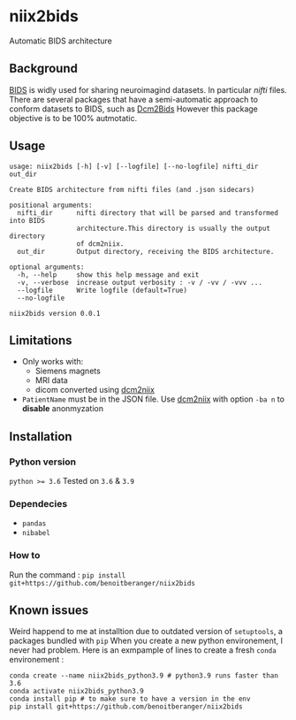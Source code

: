 # niix2bids
Automatic BIDS architecture


## Background
[BIDS](https://bids.neuroimaging.io/) is widly used for sharing neuroimagind datasets. In particular *nifti* files.
There are several packages that have a semi-automatic approach to conform datasets to BIDS, such as [Dcm2Bids](https://github.com/UNFmontreal/Dcm2Bids)
However this package objective is to be 100% autmotatic.


## Usage
```
usage: niix2bids [-h] [-v] [--logfile] [--no-logfile] nifti_dir out_dir

Create BIDS architecture from nifti files (and .json sidecars)

positional arguments:
  nifti_dir      nifti directory that will be parsed and transformed into BIDS
                 architecture.This directory is usually the output directory
                 of dcm2niix.
  out_dir        Output directory, receiving the BIDS architecture.

optional arguments:
  -h, --help     show this help message and exit
  -v, --verbose  increase output verbosity : -v / -vv / -vvv ...
  --logfile      Write logfile (default=True)
  --no-logfile

niix2bids version 0.0.1
```

## Limitations

- Only works with:
  - Siemens magnets
  - MRI data
  - dicom converted using [dcm2niix](https://github.com/rordenlab/dcm2niix)
- `PatientName` must be in the JSON file. Use [dcm2niix](https://github.com/rordenlab/dcm2niix) with option `-ba n` to **disable** anonmyzation


## Installation


### Python version

`python >= 3.6` Tested on `3.6` & `3.9`


### Dependecies

- `pandas`
- `nibabel`


### How to

Run the command :
`pip install git+https://github.com/benoitberanger/niix2bids`


## Known issues

Weird happend to me at installtion due to outdated version of `setuptools`, a packages bundled with `pip`
When you create a new python environement, I never had problem. Here is an exmpample of lines to create a fresh `conda` environement :
```
conda create --name niix2bids_python3.9 # python3.9 runs faster than 3.6
conda activate niix2bids_python3.9
conda install pip # to make sure to have a version in the env
pip install git+https://github.com/benoitberanger/niix2bids
```
